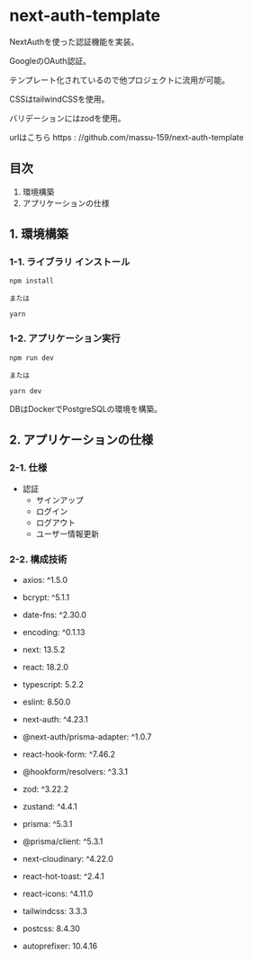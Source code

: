 # next-auth-template
NextAuthを使った認証機能を実装。

GoogleのOAuth認証。

テンプレート化されているので他プロジェクトに流用が可能。

CSSはtailwindCSSを使用。

バリデーションにはzodを使用。

urlはこちら
https : //github.com/massu-159/next-auth-template


## 目次
1. 環境構築
2. アプリケーションの仕様

## 1. 環境構築

### 1-1. ライブラリ インストール

```
npm install

または

yarn
```

### 1-2. アプリケーション実行

```
npm run dev

または

yarn dev
```

DBはDockerでPostgreSQLの環境を構築。

## 2. アプリケーションの仕様

### 2-1. 仕様
- 認証
  - サインアップ
  - ログイン
  - ログアウト
  - ユーザー情報更新

### 2-2. 構成技術
  - axios: ^1.5.0
  - bcrypt: ^5.1.1
  - date-fns: ^2.30.0
  - encoding: ^0.1.13

  - next: 13.5.2
  - react: 18.2.0
  - typescript: 5.2.2
  - eslint: 8.50.0

  - next-auth: ^4.23.1
  - @next-auth/prisma-adapter: ^1.0.7

  - react-hook-form: ^7.46.2
  - @hookform/resolvers: ^3.3.1
  - zod: ^3.22.2
  - zustand: ^4.4.1
  - prisma: ^5.3.1
  - @prisma/client: ^5.3.1
  - next-cloudinary: ^4.22.0

  - react-hot-toast: ^2.4.1
  - react-icons: ^4.11.0
  - tailwindcss: 3.3.3
  - postcss: 8.4.30
  - autoprefixer: 10.4.16